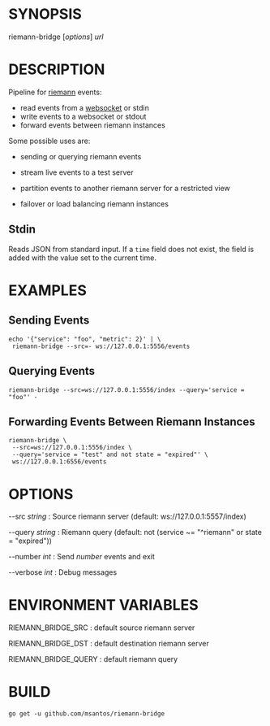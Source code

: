# SYNOPSIS

riemann-bridge [*options*] *url*

# DESCRIPTION

Pipeline for [riemann](https://riemann.io/) events:

* read events from a [websocket](https://github.com/gorilla/websocket)
  or stdin
* write events to a websocket or stdout
* forward events between riemann instances

Some possible uses are:

* sending or querying riemann events

* stream live events to a test server

* partition events to another riemann server for a restricted view

* failover or load balancing riemann instances

## Stdin

Reads JSON from standard input. If a `time` field does not exist, the
field is added with the value set to the current time.

# EXAMPLES

## Sending Events

~~~
echo '{"service": "foo", "metric": 2}' | \
 riemann-bridge --src=- ws://127.0.0.1:5556/events
~~~

## Querying Events

~~~
riemann-bridge --src=ws://127.0.0.1:5556/index --query='service = "foo"' -
~~~

## Forwarding Events Between Riemann Instances

~~~
riemann-bridge \
 --src=ws://127.0.0.1:5556/index \
 --query='service = "test" and not state = "expired"' \
 ws://127.0.0.1:6556/events
~~~

# OPTIONS

--src *string*
: Source riemann server (default: ws://127.0.0.1:5557/index)

--query *string*
: Riemann query (default: not (service ~= "^riemann" or state = "expired"))

--number *int*
: Send *number* events and exit

--verbose *int*
: Debug messages

# ENVIRONMENT VARIABLES

RIEMANN_BRIDGE_SRC
: default source riemann server

RIEMANN_BRIDGE_DST
: default destination riemann server

RIEMANN_BRIDGE_QUERY
: default riemann query

# BUILD

    go get -u github.com/msantos/riemann-bridge
